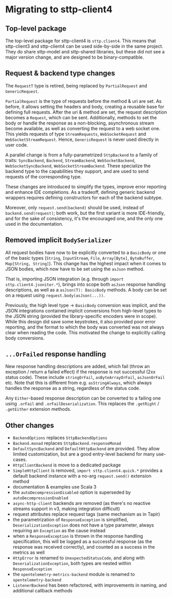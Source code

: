 # Migrating to sttp-client4

## Top-level package

The top-level package for sttp-client4 is `sttp.client4`. This means that sttp-client3 and sttp-client4 can be used side-by-side in the same project. They do share sttp-model and sttp-shared libraries, but these did not see a major version change, and are designed to be binary-compatible.

## Request & backend type changes

The `RequestT` type is retired, being replaced by `PartialRequest` and `GenericRequest`.

`PartialRequest` is the type of requests before the method & uri are set. As before, it allows setting the headers and body, creating a reusable base for defining full requests. After the uri & method are set, the request description becomes a `Request`, which can be sent. Additionally, methods to set the body or handle the response as a non-blocking, asynchronous stream become available, as well as converting the request to a web socket one. This yields requests of type `StreamRequests`, `WebSocketRequest` and `WebSocketStreamRequest`. Hence, `GenericRequest` is never used directly in user code.

A parallel change is from a fully-parametrized `SttpBackend` to a family of traits: `SyncBackend`, `Backend`, `StreamBackend`, `WebSocketBackend`, `WebSocketSyncBackend`, `WebSocketStreamBackend`. These specialize the backend type to the capabilities they support, and are used to send requests of the corresponding type.

These changes are introduced to simplify the types, improve error reporting and enhance IDE completions. As a tradeoff, defining generic backend wrappers requires defining constructors for each of the backend subtype.

Moreover, only `request.send(backend)` should be used, instead of `backend.send(request)`; both work, but the first variant is more IDE-friendly, and for the sake of consistency, it's the encouraged one, and the only one used in the documentation.

## Removed implicit `BodySerializer`

All request bodies have now to be explicitly converted to a `BasicBody` or one of the basic types (`String`, `InputStream`, `File`, `Array[Byte]`, `ByteBuffer`, `Map[String, String]`). This change has the highest impact when it comes to JSON bodies, which now have to be set using the `asJson` method.

That is, importing JSON integration (e.g. through `import sttp.client4.jsoniter.*`), brings into scope both `asJson` response handling descriptions, as well as a `asJson(T): BasicBody` methods. A body can be set on a request using `request.body(asJson(...))`.

Previously, the high level type -> `BasicBody` conversion was implicit, and the JSON integrations contained implicit conversions from high-level types to the JSON string (provided the library-specific encoders were in scope). While this design did save some keystrokes, it also provided poor error reporting, and the format to which the body was converted was not always clear when reading the code. This motivated the change to explicitly calling body conversions.

## `...OrFailed` response handling

New response handling descriptions are added, which fail (throw an exception / return a failed effect) if the response is not successful (2xx status code). These include `stringOrFail`, `asByteArrayOrFail`, `asJsonOrFail` etc. Note that this is different from e.g. `asStringAlways`, which always handles the response as a string, regardless of the status code.

Any `Either`-based response description can be converted to a failing one using `.orFail` and `.orFailDeserialization`. This replaces the `.getRight` / `.getEither` extension methods.

## Other changes

* `BackendOptions` replaces `SttpBackendOptions`
* `Backend.monad` replaces `SttpBackend.responseMonad`
* `DefaultSyncBackend` and `DefaultHttpBackend` are provided. They allow limited customization, but are a good entry-level backend for many use-cases.
* `HttpClientBackend` is move to a dedicated package
* `SimpleHttpClient` is removed, `import sttp.client4.quick.*` provides a default backend instance with a no-arg `request.send()` extension method
* documentation & examples use Scala 3
* the `autoDecompressionDisabled` option is superseded by `autoDecompressionEnabled`
* `async-http-client` backends are removed (as there's no reactive streams support in v3, making integration difficult)
* request attributes replace request tags (same mechanism as in Tapir)
* the parametrization of `ResponseException` is simplified, `DeserializationException` does not have a type parameter, always requiring an `Exception` as the cause instead
* when a `ResponseException` is thrown in the response handling specification, this will be logged as a successful response (as the response was received correctly), and counted as a success in the metrics as well
* `HttpError` is renamed to `UnexpectedStatusCode`, and along with `DeserializationException`, both types are nested within `ResponseException`
* the `opentelemetry-metrics-backend` module is renamed to `opentelemetry-backend`
* `ListenerBackend` has been refactored, with improvements in naming, and additional callback methods